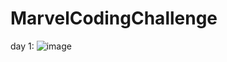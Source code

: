 # MarvelCodingChallenge

day 1: ![image](https://github.com/sinhlhhn/MarvelCodingChallenge/assets/66399719/32529abd-1cbf-4d39-a6d2-bb4c0f65fcaf)

